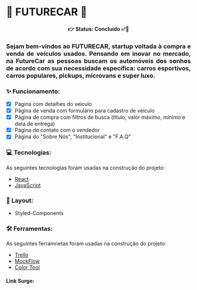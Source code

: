 # 🏁 FUTURECAR 🏁

<h4 align="center"> 
	👉 Status: Concluído ✅👏
</h4>

<h3 align="justify">Sejam bem-vindos ao FUTURECAR, startup voltada à compra e venda de veículos usados. Pensando em inovar no mercado, na FutureCar as pessoas buscam os automóveis dos sonhos de acordo com sua necessidade específica: carros esportivos, carros populares, pickups, microvans e super luxo. </h3> 

### ✨ Funcionamento:

- [x] Página com detalhes do veículo
- [x] Página de venda com formulário para cadastro de veículo
- [x] Página de compra com filtros de busca (título, valor máximo, mínimo e data de entrega)
- [x] Página de contato com o vendedor
- [x] Página do "Sobre Nós", "Institucional" e "F.A.Q"

### 💻 Tecnologias:

As seguintes tecnologias foram usadas na construção do projeto:

- [React](https://pt-br.reactjs.org/)
- [JavaScript](https://www.javascript.com/)

### 🎨 Layout:

- Styled-Components

### 🛠 Ferramentas:

As seguintes ferramnetas foram usadas na construção do projeto:

- [Trello](https://trello.com/pt-BR)
- [MockFlow](https://mockflow.com/app/#Wireframe)
- [Color Tool](https://material.io/resources/color/#!/?view.left=0&view.right=0)


<h4> Link Surge: </h4>
